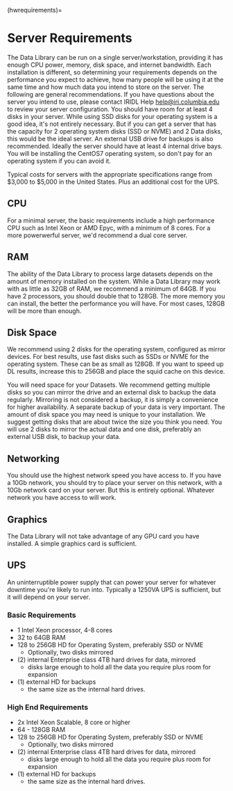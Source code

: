 (hwrequirements)=
# Server Requirements
The Data Library can be run on a single server/workstation, providing it has enough CPU power, memory, disk space, and internet bandwidth. Each
installation is different, so determining your requirements depends on the performance you expect to achieve, how many people will be using it at
the same time and how much data you intend to store on the server.  The following are general recommendations. If you have questions about the
server you intend to use, please contact IRIDL Help <help@iri.columbia.edu> to review your server configuration. You should have room for at least
4 disks in your server.  While using SSD disks for your operating system is a good idea, it's not entirely necessary.  But if you can get a server that
has the capacity for 2 operating system disks (SSD or NVME) and 2 Data disks, this would be the ideal server.  An external USB drive for backups is also
recommended.  Ideally the server should have at least 4 internal drive bays.  You will be installing the CentOS7 operating system, so don't pay for an operating
system if you can avoid it.

Typical costs for servers with the appropriate specifications range from \$3,000 to \$5,000 in the United States.  Plus an additional cost for the UPS.

## CPU
For a minimal server, the basic requirements include a high performance CPU such as Intel Xeon or AMD Epyc, with a minimum of 8 cores.
For a more powerwerful server, we'd recommend a dual core server.

## RAM
The ability of the Data Library to process large datasets depends on the amount of memory installed on the system.  While a Data Library may work with
as little as 32GB of RAM, we recommend a minimum of 64GB. If you have 2 processors, you should double that to 128GB.  The more memory you can install,
the better the performance you will have.  For most cases, 128GB will be more than enough.

## Disk Space
We recommend using 2 disks for the operating system, configured as mirror devices.  For best results, use fast disks such as SSDs or NVME for
the operating system.  These can be as small as 128GB. If you want to speed up DL results, increase this to 256GB and place the squid cache on this device.

You will need space for your Datasets.  We recommend getting multiple disks so you can mirror the drive and an external disk to backup the data regularly.
Mirroring is not considered a backup, it is simply a convenience for higher availability.  A separate backup of your data is very important. The amount of disk
space you may need is unique to your installation.  We suggest getting disks that are about twice the size you think you need.  You will use 2 disks to mirror
the actual data and one disk, preferably an external USB disk, to backup your data.

## Networking
You should use the highest network speed you have access to.  If you have a 10Gb network, you should try to place your server on this network, with a 10Gb
network card on your server.  But this is entirely optional.  Whatever network you have access to will work.

## Graphics
The Data Library will not take advantage of any GPU card you have installed.  A simple graphics card is sufficient.

## UPS
An uninterruptible power supply that can power your server for whatever downtime you're likely to run into.  Typically a 1250VA UPS is sufficient, but it
will depend on your server.

### Basic Requirements
* 1 Intel Xeon processor, 4-8 cores
* 32 to 64GB RAM
* 128 to 256GB HD for Operating System, preferably SSD or NVME
  * Optionally, two disks mirrored
* (2) internal Enterprise class 4TB hard drives for data, mirrored
  * disks large enough to hold all the data you require plus room for expansion
* (1) external HD for backups
  * the same size as the internal hard drives.

### High End Requirements
* 2x Intel Xeon Scalable, 8 core or higher
* 64 - 128GB RAM
* 128	to 256GB HD for	Operating System, preferably SSD or NVME
  * Optionally, two disks mirrored
* (2) internal Enterprise class 4TB hard drives for data, mirrored
  * disks large enough to hold all the data you require plus room for expansion
* (1) external HD for backups
  * the same size as the internal hard drives.

